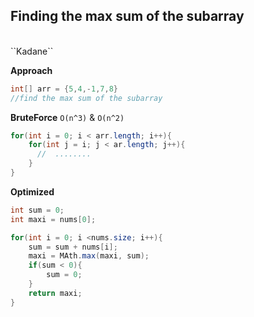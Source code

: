 ## Finding the max sum of the subarray 
<br>
``Kadane``

**Approach**
```java
int[] arr = {5,4,-1,7,8}
//find the max sum of the subarray
```

__BruteForce__
`O(n^3)` & `O(n^2)`
```java
for(int i = 0; i < arr.length; i++){
    for(int j = i; j < ar.length; j++){
      //  ........
    }
}
```

__Optimized__
```java
int sum = 0;
int maxi = nums[0];

for(int i = 0; i <nums.size; i++){
    sum = sum + nums[i];
    maxi = MAth.max(maxi, sum);
    if(sum < 0){
        sum = 0;
    }
    return maxi;
}


```